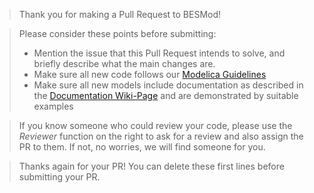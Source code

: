 > Thank you for making a Pull Request to BESMod!

> Please consider these points before submitting:
> - Mention the issue that this Pull Request intends to solve, and briefly describe what the main changes are.
> - Make sure all new code follows our [Modelica Guidelines](https://github.com/RWTH-EBC/AixLib/wiki/Modelica-guidelines)
> - Make sure all new models include documentation as described in the [Documentation Wiki-Page](https://github.com/RWTH-EBC/AixLib/wiki/Documentation) and are demonstrated by suitable examples

> If you know someone who could review your code, please use the *Reviewer* function on the right to ask for a review and also assign the PR to them. If not, no worries, we will find someone for you.

> Thanks again for your PR! You can delete these first lines before submitting your PR.
